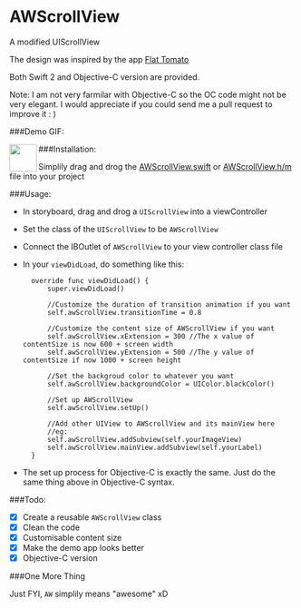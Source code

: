 # AWScrollView
A modified UIScrollView 

The design was inspired by the app [Flat Tomato](https://itunes.apple.com/us/app/flat-tomato-time-management/id719462746?mt=8)

Both Swift 2 and Objective-C version are provided.

Note: I am not very farmilar with Objective-C so the OC code might not be very elegant. I would appreciate if you could send me a pull request to improve it : )

###Demo GIF:

<a href="https://www.youtube.com/watch?v=efNZ2hZ0yOw&feature=youtu.be"><img src="https://j.gifs.com/m6gbrj.gif" align="left" width="48" ></a>

###Installation:

Simplily drag and drog the [AWScrollView.swift](https://github.com/hkalexling/AWScrollView/blob/master/AWScrollView/AWScrollView.swift) or [AWScrollView.h/m](https://github.com/hkalexling/AWScrollView/tree/master/Objective-C/AWScrollView-OC) file into your project

###Usage:

- In storyboard, drag and drog a `UIScrollView` into a viewController
- Set the class of the `UIScrollView` to be `AWScrollView`
- Connect the IBOutlet of `AWScrollView` to your view controller class file
- In your `viewDidLoad`, do something like this:

        override func viewDidLoad() {
            super.viewDidLoad()
            
            //Customize the duration of transition animation if you want
			self.awScrollView.transitionTime = 0.8
		    
			//Customize the content size of AWScrollView if you want
			self.awScrollView.xExtension = 300 //The x value of contentSize is now 600 + screen width
			self.awScrollView.yExtension = 500 //The y value of contentSize if now 1000 + screen height
			
			//Set the backgroud color to whatever you want
		    self.awScrollView.backgroundColor = UIColor.blackColor()
		
			//Set up AWScrollView
            self.awScrollView.setUp()
		
		    //Add other UIView to AWScrollView and its mainView here
		    //eg:
		    self.awScrollView.addSubview(self.yourImageView)
		    self.awScrollView.mainView.addSubview(self.yourLabel)
        }
        
- The set up process for Objective-C is exactly the same. Just do the same thing above in Objective-C syntax.

###Todo:

- [X] Create a reusable `AWScrollView` class
- [X] Clean the code
- [X] Customisable content size
- [X] Make the demo app looks better
- [X] Objective-C version

###One More Thing

Just FYI, `AW` simplily means "awesome" xD


